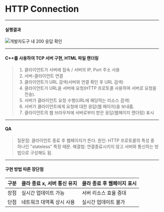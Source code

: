 # HTTP Connection
---
#### 실행결과

![개발자도구 내 200 응답 확인](https://github.com/chanynotnerd/HTTPConnection/assets/63177308/ebb5ae3e-7c53-46b1-888c-0872485ffef4)
****
#### C++를 사용하여 TCP 서버 구현, HTML 파일 랜더링

> 1. 클라이언트가 서버에 접속 / 서버의 IP, Port 주소 사용
> 2. 서버-클라이언트 연결
> 3. 클라이언트가 URL 검색(서버와 연결 확인 후 URL 검색)
> 4. 클라이언트가 URL을 서버에 요청(HTTP 프로토콜 사용하여 서버로 요청을 전송).
> 5. 서버가 클라이언트 요청 수행(URL에 해당하는 리소스 검색)
> 6. 서버가 클라이언트에게 요청에 대한 응답(웹 페이지)을 보내줌.
> 7. 클라이언트의 웹 브라우저에 서버로부터 받은 응답(웹페이지 렌더링) 표시
***
#### QA

> 질문점: 클라이언트 종료 후 웹페이지가 뜬다.
> 원인: HTTP 프로토콜의 특성 중 하나인 "stateless" 특징 때문.
> 해결법: 연결종료시키지 않고 서버와 통신하는 방법으로 구성해도 됨.
***
 #### 구현 방법 따른 장단점
|구분|클라 종료 x, 서버 통신 유지|클라 종료 후 웹페이지 표시|
|------|------|------|
|장점|실시간 업데이트 가능|서버 리소스 효율 증대|
|단점|네트워크 대역폭 상시 사용|실시간 업데이트 불가|
